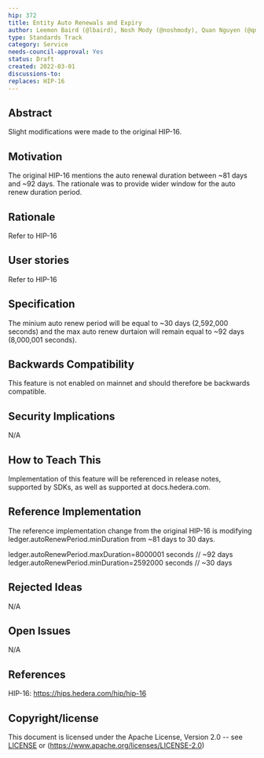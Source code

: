 ```yaml
---
hip: 372
title: Entity Auto Renewals and Expiry
author: Leemon Baird (@lbaird), Nosh Mody (@noshmody), Quan Nguyen (@qnswirlds)
type: Standards Track
category: Service
needs-council-approval: Yes
status: Draft
created: 2022-03-01
discussions-to:
replaces: HIP-16
---
```


## Abstract

Slight modifications were made to the original HIP-16.

## Motivation

The original HIP-16 mentions the auto renewal duration between ~81 days and ~92 days. The rationale was to provide  wider window for the auto renew duration period.

## Rationale

Refer to HIP-16

## User stories

Refer to HIP-16
  
## Specification

The minium auto renew period will be equal to ~30 days (2,592,000 seconds) and the max auto renew durtaion will remain equal to ~92 days (8,000,001 seconds).
  
## Backwards Compatibility
  
This feature is not enabled on mainnet and should therefore be backwards compatible. 

## Security Implications

N/A
  
## How to Teach This

Implementation of this feature will be referenced in release notes, supported by SDKs, as well as supported at docs.hedera.com.


## Reference Implementation
 
 The reference implementation change from the original HIP-16 is modifying ledger.autoRenewPeriod.minDuration from ~81 days to 30 days.

ledger.autoRenewPeriod.maxDuration=8000001 seconds // ~92 days ledger.autoRenewPeriod.minDuration=2592000 seconds // ~30 days


## Rejected Ideas

N/A
  
## Open Issues

N/A
  
## References

HIP-16: https://hips.hedera.com/hip/hip-16
  
## Copyright/license

This document is licensed under the Apache License, Version 2.0 -- see [LICENSE](../LICENSE) or (https://www.apache.org/licenses/LICENSE-2.0)
